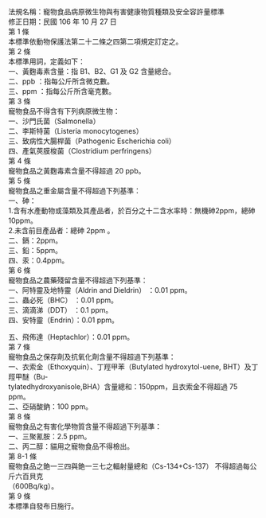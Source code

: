 法規名稱：寵物食品病原微生物與有害健康物質種類及安全容許量標準  
修正日期：民國 106 年 10 月 27 日  
第 1 條  
本標準依動物保護法第二十二條之四第二項規定訂定之。  
第 2 條  
本標準用詞，定義如下：  
一、黃麴毒素含量：指 B1、B2、G1 及 G2 含量總合。  
二、ppb ：指每公斤所含微克數。  
三、ppm ：指每公斤所含毫克數。  
第 3 條  
寵物食品不得含有下列病原微生物：  
一、沙門氏菌（Salmonella）  
二、李斯特菌（Listeria monocytogenes）  
三、致病性大腸桿菌（Pathogenic Escherichia coli）  
四、產氣莢膜梭菌（Clostridium perfringens）  
第 4 條  
寵物食品之黃麴毒素含量不得超過 20 ppb。  
第 5 條  
寵物食品之重金屬含量不得超過下列基準：  
一、砷：  
1.含有水產動物或藻類及其產品者，於百分之十二含水率時：無機砷2ppm，總砷 10ppm。  
2.未含前目產品者：總砷 2ppm 。  
二、鎘：2ppm。  
三、鉛：5ppm。  
四、汞：0.4ppm。  
第 6 條  
寵物食品之農藥殘留含量不得超過下列基準：  
一、阿特靈及地特靈（Aldrin and Dieldrin） ：0.01 ppm。  
二、蟲必死（BHC） ：0.01 ppm。  
三、滴滴涕（DDT） ：0.1 ppm。  
四、安特靈（Endrin）：0.01 ppm。  


五、飛佈達（Heptachlor）：0.01 ppm。  
第 7 條  
寵物食品之保存劑及抗氧化劑含量不得超過下列基準：  
一、衣索金（Ethoxyquin）、丁羥甲苯（Butylated hydroxytol-uene, BHT）及丁羥甲醚（Bu-  
tylatedhydroxyanisole,BHA）含量總和：150ppm，且衣索金不得超過 75 ppm。  
二、亞硝酸鈉：100 ppm。  
第 8 條  
寵物食品之有害化學物質含量不得超過下列基準：  
一、三聚氰胺：2.5 ppm。  
二、丙二醇：貓用之寵物食品不得檢出。  
第 8-1 條  
寵物食品之銫一三四與銫一三七之輻射量總和（Cs-134+Cs-137） 不得超過每公斤六百貝克  
（600Bq/kg）。  
第 9 條  
本標準自發布日施行。  



